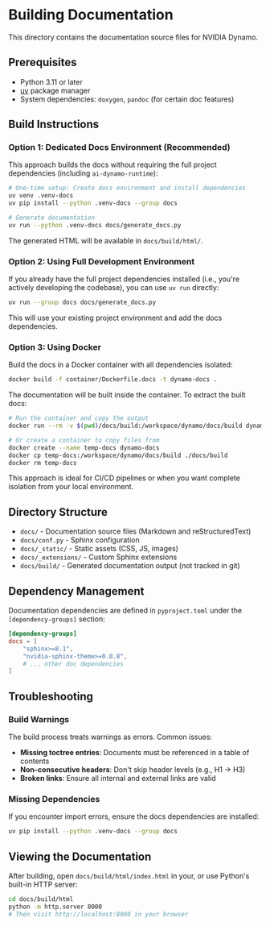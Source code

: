 # Building Documentation

This directory contains the documentation source files for NVIDIA Dynamo.

## Prerequisites

- Python 3.11 or later
- [uv](https://docs.astral.sh/uv/) package manager
- System dependencies: `doxygen`, `pandoc` (for certain doc features)

## Build Instructions

### Option 1: Dedicated Docs Environment (Recommended)

This approach builds the docs without requiring the full project dependencies (including `ai-dynamo-runtime`):

```bash
# One-time setup: Create docs environment and install dependencies
uv venv .venv-docs
uv pip install --python .venv-docs --group docs

# Generate documentation
uv run --python .venv-docs docs/generate_docs.py
```

The generated HTML will be available in `docs/build/html/`.

### Option 2: Using Full Development Environment

If you already have the full project dependencies installed (i.e., you're actively developing the codebase), you can use `uv run` directly:

```bash
uv run --group docs docs/generate_docs.py
```

This will use your existing project environment and add the docs dependencies.

### Option 3: Using Docker

Build the docs in a Docker container with all dependencies isolated:

```bash
docker build -f container/Dockerfile.docs -t dynamo-docs .
```

The documentation will be built inside the container. To extract the built docs:

```bash
# Run the container and copy the output
docker run --rm -v $(pwd)/docs/build:/workspace/dynamo/docs/build dynamo-docs

# Or create a container to copy files from
docker create --name temp-docs dynamo-docs
docker cp temp-docs:/workspace/dynamo/docs/build ./docs/build
docker rm temp-docs
```

This approach is ideal for CI/CD pipelines or when you want complete isolation from your local environment.

## Directory Structure

- `docs/` - Documentation source files (Markdown and reStructuredText)
- `docs/conf.py` - Sphinx configuration
- `docs/_static/` - Static assets (CSS, JS, images)
- `docs/_extensions/` - Custom Sphinx extensions
- `docs/build/` - Generated documentation output (not tracked in git)

## Dependency Management

Documentation dependencies are defined in `pyproject.toml` under the `[dependency-groups]` section:

```toml
[dependency-groups]
docs = [
    "sphinx>=8.1",
    "nvidia-sphinx-theme>=0.0.8",
    # ... other doc dependencies
]
```

## Troubleshooting

### Build Warnings

The build process treats warnings as errors. Common issues:

- **Missing toctree entries**: Documents must be referenced in a table of contents
- **Non-consecutive headers**: Don't skip header levels (e.g., H1 → H3)
- **Broken links**: Ensure all internal and external links are valid

### Missing Dependencies

If you encounter import errors, ensure the docs dependencies are installed:

```bash
uv pip install --python .venv-docs --group docs
```

## Viewing the Documentation

After building, open `docs/build/html/index.html` in your, or use Python's built-in HTTP server:

```bash
cd docs/build/html
python -m http.server 8000
# Then visit http://localhost:8000 in your browser
```
